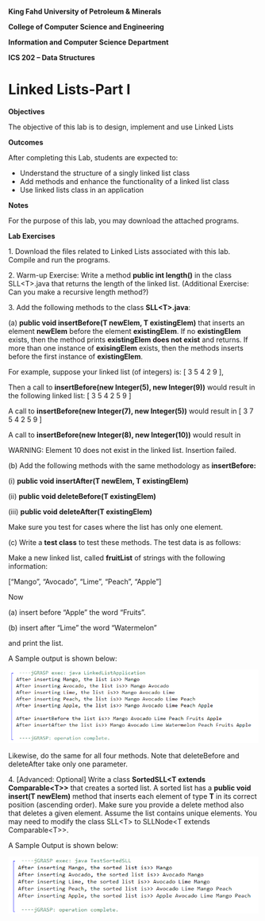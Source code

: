 **King Fahd University of Petroleum & Minerals**

**College of Computer Science and Engineering**

**Information and Computer Science Department**

**ICS 202 – Data Structures**

# Linked Lists-Part I

**Objectives**

The objective of this lab is to design, implement and use Linked Lists

**Outcomes**

After completing this Lab, students are expected to:

-   Understand the structure of a singly linked list class
-   Add methods and enhance the functionality of a linked list class
-   Use linked lists class in an application

**Notes**

For the purpose of this lab, you may download the attached programs.

**Lab Exercises**

1\. Download the files related to Linked Lists associated with this lab. Compile and run the programs.

2\. Warm-up Exercise: Write a method **public int length()** in the class SLL\<T\>.java that returns the length of the linked list. (Additional Exercise: Can you make a recursive length method?)

3\. Add the following methods to the class **SLL\<T\>.java**:

(a) **public void insertBefore(T newElem, T existingElem)** that inserts an element **newElem** before the element **existingElem**. If no **existingElem** exists, then the method prints **existingElem does not exist** and returns. If more than one instance of **exisingElem** exists, then the methods inserts before the first instance of **existingElem**.

For example, suppose your linked list (of integers) is: [ 3 5 4 2 9 ],

Then a call to **insertBefore(new Integer(5), new Integer(9))** would result in the following linked list: [ 3 5 4 2 5 9 ]

A call to **insertBefore(new Integer(7), new Integer(5))** would result in [ 3 7 5 4 2 5 9 ]

A call to **insertBefore(new Integer(8), new Integer(10))** would result in

WARNING: Element 10 does not exist in the linked list. Insertion failed.

(b) Add the following methods with the same methodology as **insertBefore:**

(i) **public void insertAfter(T newElem, T existingElem)**

(ii) **public void deleteBefore(T existingElem)**

(iii) **public void deleteAfter(T existingElem)**

Make sure you test for cases where the list has only one element.

(c) Write a **test class** to test these methods. The test data is as follows:

Make a new linked list, called **fruitList** of strings with the following information:

[“Mango”, “Avocado”, “Lime”, “Peach”, “Apple”]

Now

(a) insert before “Apple” the word “Fruits”.

(b) insert after “Lime” the word “Watermelon”

and print the list.

A Sample output is shown below:

![Text, letter Description automatically generated](media/87792349596a4ccda2b7da1445a18c55.png)

Likewise, do the same for all four methods. Note that deleteBefore and deleteAfter take only one parameter.

4\. [Advanced: Optional] Write a class **SortedSLL\<T extends Comparable\<T\>\>** that creates a sorted list. A sorted list has a **public void** **insert(T newElem)** method that inserts each element of type **T** in its correct position (ascending order). Make sure you provide a delete method also that deletes a given element. Assume the list contains unique elements. You may need to modify the class SLL\<T\> to SLLNode\<T extends Comparable\<T\>\>.

A Sample Output is shown below:

![Text, letter Description automatically generated](media/44fbfbca76a006dbefe2ce2ea8ca65f3.png)
